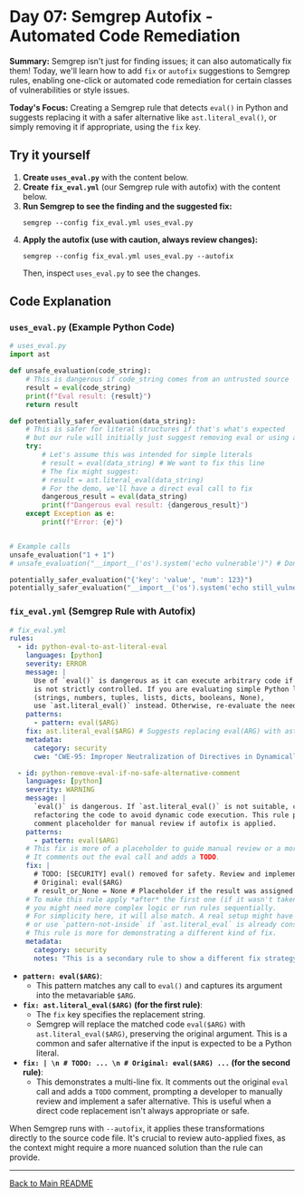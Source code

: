 # Day 07: Semgrep Autofix - Automated Code Remediation

**Summary:** Semgrep isn't just for finding issues; it can also automatically fix them! Today, we'll learn how to add `fix` or `autofix` suggestions to Semgrep rules, enabling one-click or automated code remediation for certain classes of vulnerabilities or style issues.

**Today's Focus:** Creating a Semgrep rule that detects `eval()` in Python and suggests replacing it with a safer alternative like `ast.literal_eval()`, or simply removing it if appropriate, using the `fix` key.

## Try it yourself

1.  **Create `uses_eval.py`** with the content below.
2.  **Create `fix_eval.yml`** (our Semgrep rule with autofix) with the content below.
3.  **Run Semgrep to see the finding and the suggested fix:**
    ```shell
    semgrep --config fix_eval.yml uses_eval.py
    ```
4.  **Apply the autofix (use with caution, always review changes):**
    ```shell
    semgrep --config fix_eval.yml uses_eval.py --autofix
    ```
    Then, inspect `uses_eval.py` to see the changes.

## Code Explanation

### `uses_eval.py` (Example Python Code)

```python
# uses_eval.py
import ast

def unsafe_evaluation(code_string):
    # This is dangerous if code_string comes from an untrusted source
    result = eval(code_string)
    print(f"Eval result: {result}")
    return result

def potentially_safer_evaluation(data_string):
    # This is safer for literal structures if that's what's expected
    # but our rule will initially just suggest removing eval or using ast.literal_eval
    try:
        # Let's assume this was intended for simple literals
        # result = eval(data_string) # We want to fix this line
        # The fix might suggest:
        # result = ast.literal_eval(data_string)
        # For the demo, we'll have a direct eval call to fix
        dangerous_result = eval(data_string)
        print(f"Dangerous eval result: {dangerous_result}")
    except Exception as e:
        print(f"Error: {e}")


# Example calls
unsafe_evaluation("1 + 1")
# unsafe_evaluation("__import__('os').system('echo vulnerable')") # Don't run this without understanding

potentially_safer_evaluation("{'key': 'value', 'num': 123}")
potentially_safer_evaluation("__import__('os').system('echo still_vulnerable_if_eval_is_used')")

```

### `fix_eval.yml` (Semgrep Rule with Autofix)

```yaml
# fix_eval.yml
rules:
  - id: python-eval-to-ast-literal-eval
    languages: [python]
    severity: ERROR
    message: |
      Use of `eval()` is dangerous as it can execute arbitrary code if the input
      is not strictly controlled. If you are evaluating simple Python literals
      (strings, numbers, tuples, lists, dicts, booleans, None),
      use `ast.literal_eval()` instead. Otherwise, re-evaluate the need for `eval()`.
    patterns:
      - pattern: eval($ARG)
    fix: ast.literal_eval($ARG) # Suggests replacing eval(ARG) with ast.literal_eval(ARG)
    metadata:
      category: security
      cwe: "CWE-95: Improper Neutralization of Directives in Dynamically Evaluated Code ('Eval Injection')"

  - id: python-remove-eval-if-no-safe-alternative-comment
    languages: [python]
    severity: WARNING
    message: |
      `eval()` is dangerous. If `ast.literal_eval()` is not suitable, consider
      refactoring the code to avoid dynamic code execution. This rule provides a
      comment placeholder for manual review if autofix is applied.
    patterns:
      - pattern: eval($ARG)
    # This fix is more of a placeholder to guide manual review or a more complex transformation.
    # It comments out the eval call and adds a TODO.
    fix: |
      # TODO: [SECURITY] eval() removed for safety. Review and implement a secure alternative.
      # Original: eval($ARG)
      # result_or_None = None # Placeholder if the result was assigned
    # To make this rule apply *after* the first one (if it wasn't taken),
    # you might need more complex logic or run rules sequentially.
    # For simplicity here, it will also match. A real setup might have these as separate rules
    # or use `pattern-not-inside` if `ast.literal_eval` is already considered.
    # This rule is more for demonstrating a different kind of fix.
    metadata:
      category: security
      notes: "This is a secondary rule to show a different fix strategy."

```

*   **`pattern: eval($ARG)`**:
    *   This pattern matches any call to `eval()` and captures its argument into the metavariable `$ARG`.
*   **`fix: ast.literal_eval($ARG)` (for the first rule)**:
    *   The `fix` key specifies the replacement string.
    *   Semgrep will replace the matched code `eval($ARG)` with `ast.literal_eval($ARG)`, preserving the original argument. This is a common and safer alternative if the input is expected to be a Python literal.
*   **`fix: | \n # TODO: ... \n # Original: eval($ARG) ...` (for the second rule)**:
    *   This demonstrates a multi-line fix. It comments out the original `eval` call and adds a `TODO` comment, prompting a developer to manually review and implement a safer alternative. This is useful when a direct code replacement isn't always appropriate or safe.

When Semgrep runs with `--autofix`, it applies these transformations directly to the source code file. It's crucial to review auto-applied fixes, as the context might require a more nuanced solution than the rule can provide.

---
[Back to Main README](../README.md)
